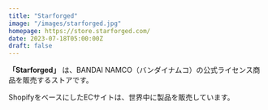 ```yaml
---
title: "Starforged"
image: "/images/starforged.jpg"
homepage: https://store.starforged.com/
date: 2023-07-18T05:00:00Z
draft: false
---
```


**「Starforged」** は、BANDAI NAMCO（バンダイナムコ）の公式ライセンス商品を販売するストアです。

ShopifyをベースにしたECサイトは、世界中に製品を販売しています。
